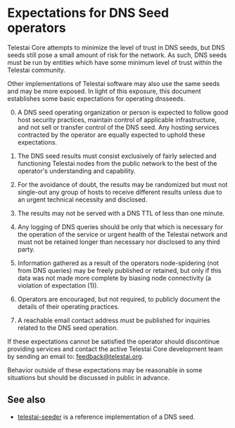 Expectations for DNS Seed operators
====================================

Telestai Core attempts to minimize the level of trust in DNS seeds,
but DNS seeds still pose a small amount of risk for the network.
As such, DNS seeds must be run by entities which have some minimum
level of trust within the Telestai community.

Other implementations of Telestai software may also use the same
seeds and may be more exposed. In light of this exposure, this
document establishes some basic expectations for operating dnsseeds.

0. A DNS seed operating organization or person is expected to follow good
host security practices, maintain control of applicable infrastructure,
and not sell or transfer control of the DNS seed. Any hosting services
contracted by the operator are equally expected to uphold these expectations.

1. The DNS seed results must consist exclusively of fairly selected and
functioning Telestai nodes from the public network to the best of the
operator's understanding and capability.

2. For the avoidance of doubt, the results may be randomized but must not
single-out any group of hosts to receive different results unless due to an
urgent technical necessity and disclosed.

3. The results may not be served with a DNS TTL of less than one minute.

4. Any logging of DNS queries should be only that which is necessary
for the operation of the service or urgent health of the Telestai
network and must not be retained longer than necessary nor disclosed
to any third party.

5. Information gathered as a result of the operators node-spidering
(not from DNS queries) may be freely published or retained, but only
if this data was not made more complete by biasing node connectivity
(a violation of expectation (1)).

6. Operators are encouraged, but not required, to publicly document the
details of their operating practices.

7. A reachable email contact address must be published for inquiries
related to the DNS seed operation.

If these expectations cannot be satisfied the operator should
discontinue providing services and contact the active Telestai
Core development team by sending an email to:
[feedback@telestai.org](mailto:feedback@telestai.org).

Behavior outside of these expectations may be reasonable in some
situations but should be discussed in public in advance.

See also
----------
- [telestai-seeder](https://github.com/TelestaiProject/telestai-seeder) is a reference implementation of a DNS seed.
